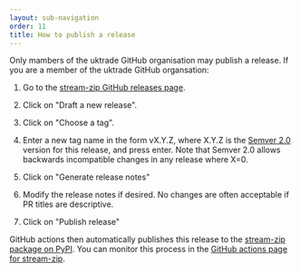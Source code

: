 ```yaml
---
layout: sub-navigation
order: 11
title: How to publish a release
---
```



Only mambers of the uktrade GitHub organisation may publish a release. If you are a member of the uktrade GitHub organsation:

1. Go to the [stream-zip GitHub releases page](https://github.com/uktrade/stream-zip/releases).

2. Click on "Draft a new release".

3. Click on "Choose a tag".

4. Enter a new tag name in the form vX.Y.Z, where X.Y.Z is the [Semver 2.0](https://semver.org/) version for this release, and press enter. Note that Semver 2.0 allows backwards incompatible changes in any release where X=0.

5. Click on "Generate release notes"

6. Modify the release notes if desired. No changes are often acceptable if PR titles are descriptive.

7. Click on "Publish release"

GitHub actions then automatically publishes this release to the [stream-zip package on PyPI](https://pypi.org/project/stream-zip/). You can monitor this process in the [GitHub actions page for stream-zip](https://github.com/uktrade/stream-zip/actions).
